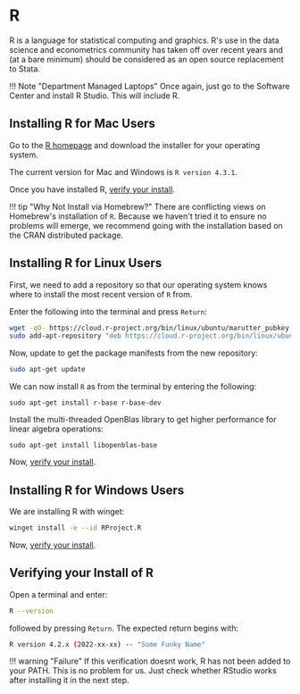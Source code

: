 # R

R is a language for statistical computing and graphics.
R's use in the data science and econometrics community has taken off over recent years and (at a bare minimum) should be considered as an open source replacement to Stata.

!!! Note "Department Managed Laptops"
        Once again, just go to the Software Center and install R Studio. This will include R.

## Installing R for Mac Users

Go to the [R homepage](https://cran.r-project.org/) and download the installer for your operating system.

The current version for Mac and Windows is `R version 4.3.1`.

Once you have installed R, [verify your install](#verifying-your-install-of-r).

!!! tip "Why Not Install via Homebrew?"
        There are conflicting views on Homebrew's installation of `R`.
        Because we haven't tried it to ensure no problems will emerge, we recommend going with the installation based on the CRAN distributed package.

## Installing R for Linux Users

First, we need to add a repository so that our operating system knows where to install the most recent version of `R` from.

Enter the following into the terminal and press `Return`:

```bash
wget -qO- https://cloud.r-project.org/bin/linux/ubuntu/marutter_pubkey.asc | sudo tee -a /etc/apt/trusted.gpg.d/cran_ubuntu_key.asc
sudo add-apt-repository "deb https://cloud.r-project.org/bin/linux/ubuntu $(lsb_release -cs)-cran40/"
```

Now, update to get the package manifests from the new repository:

```bash
sudo apt-get update
```

We can now install `R` as from the terminal by entering the following:

```{bash}
sudo apt-get install r-base r-base-dev
```

Install the multi-threaded OpenBlas library to get higher performance for linear algebra operations:

```{bash}
sudo apt-get install libopenblas-base
```

Now, [verify your install](#verifying-your-install-of-r).

<!-- !!! warning "R on WSL Ubuntu vs. R on native Windows"
        Even if you already have a version of `R` installed on your Windows machine, you need to install `R` inside the WSL Ubuntu environment we have set up.
        Your Ubuntu terminal cannot see everything you have on your native Windows installation. -->

## Installing R for Windows Users
We are installing R with winget:
```bash
winget install -e --id RProject.R
```
Now, [verify your install](#verifying-your-install-of-r).

## Verifying your Install of R 
Open a terminal and enter:

```bash
R --version
```

followed by pressing `Return`. The expected return begins with:

```bash
R version 4.2.x (2022-xx-xx) -- "Some Funky Name"
```

!!! warning "Failure"
        If this verification doesnt work, R has not been added to your PATH. This is no problem for us. Just check whether RStudio works after installing it in the next step.

